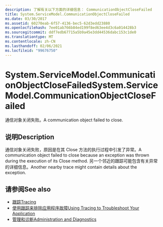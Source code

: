 ```yaml
---
description: 了解有关以下方面的详细信息： CommunicationObjectCloseFailed
title: System.ServiceModel.CommunicationObjectCloseFailed
ms.date: 03/30/2017
ms.assetid: 60270eab-6f57-4136-bec5-62d3edd23880
ms.openlocfilehash: 7ee01ab766b84ed199f8ed63ee4d3c6a014428b3
ms.sourcegitcommit: ddf7edb67715a5b9a45e3dd44536dabc153c1de0
ms.translationtype: MT
ms.contentlocale: zh-CN
ms.lasthandoff: 02/06/2021
ms.locfileid: "99676750"
---
```

# <a name="systemservicemodelcommunicationobjectclosefailed"></a><span data-ttu-id="92cb3-103">System.ServiceModel.CommunicationObjectCloseFailed</span><span class="sxs-lookup"><span data-stu-id="92cb3-103">System.ServiceModel.CommunicationObjectCloseFailed</span></span>

<span data-ttu-id="92cb3-104">通信对象关闭失败。</span><span class="sxs-lookup"><span data-stu-id="92cb3-104">A communication object failed to close.</span></span>  
  
## <a name="description"></a><span data-ttu-id="92cb3-105">说明</span><span class="sxs-lookup"><span data-stu-id="92cb3-105">Description</span></span>  

 <span data-ttu-id="92cb3-106">通信对象关闭失败，原因是在其 Close 方法的执行过程中引发了异常。</span><span class="sxs-lookup"><span data-stu-id="92cb3-106">A communication object failed to close because an exception was thrown during the execution of its Close method.</span></span> <span data-ttu-id="92cb3-107">另一个邻近的跟踪可能包含有关异常的详细信息。</span><span class="sxs-lookup"><span data-stu-id="92cb3-107">Another nearby trace might contain details about the exception.</span></span>  
  
## <a name="see-also"></a><span data-ttu-id="92cb3-108">请参阅</span><span class="sxs-lookup"><span data-stu-id="92cb3-108">See also</span></span>

- [<span data-ttu-id="92cb3-109">跟踪</span><span class="sxs-lookup"><span data-stu-id="92cb3-109">Tracing</span></span>](index.md)
- [<span data-ttu-id="92cb3-110">使用跟踪来排除应用程序故障</span><span class="sxs-lookup"><span data-stu-id="92cb3-110">Using Tracing to Troubleshoot Your Application</span></span>](using-tracing-to-troubleshoot-your-application.md)
- [<span data-ttu-id="92cb3-111">管理和诊断</span><span class="sxs-lookup"><span data-stu-id="92cb3-111">Administration and Diagnostics</span></span>](../index.md)
